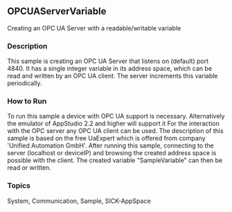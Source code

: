 ## OPCUAServerVariable
Creating an OPC UA Server with a readable/writable variable

### Description
This sample is creating an OPC UA Server that listens on (default) port 4840.
It has a single integer variable in its address space, which can be read and
written by an OPC UA client. The server increments this variable periodically.  

### How to Run
To run this sample a device with OPC UA support is necessary. Alternatively
the emulator of AppStudio 2.2 and higher will support it
For the interaction with the OPC server any OPC UA client can be used. The description of this sample
is based on the free UaExpert which is offered from company 'Unified Automation GmbH'.
After running this sample, connecting to the server (localhost or deviceIP) and
browsing the created address space is possible with the client. The created
variable "SampleVariable" can then be read or written.

### Topics
System, Communication, Sample, SICK-AppSpace